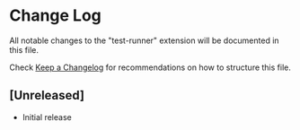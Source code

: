 # Change Log

All notable changes to the "test-runner" extension will be documented in this file.

Check [Keep a Changelog](http://keepachangelog.com/) for recommendations on how to structure this file.

## [Unreleased]

- Initial release